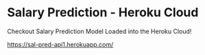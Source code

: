 # Salary Prediction - Heroku Cloud
Checkout Salary Prediction Model Loaded into the Heroku Cloud!

https://sal-pred-api1.herokuapp.com/
